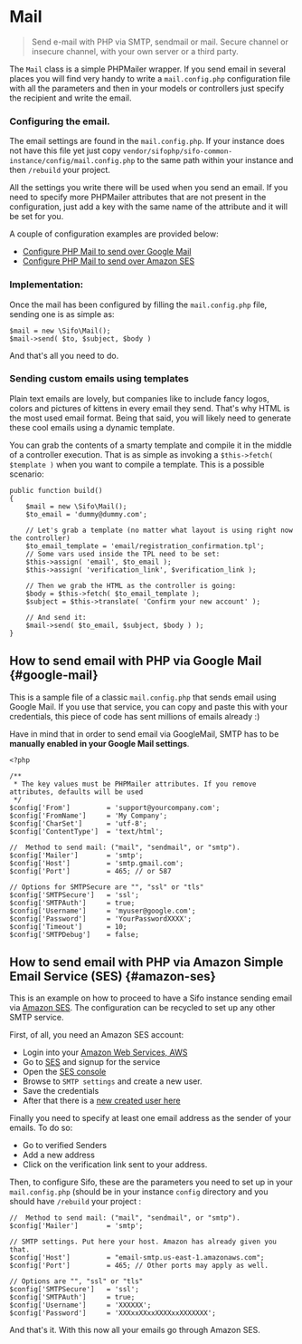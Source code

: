 Mail
====
> Send e-mail with PHP via SMTP, sendmail or mail. Secure channel or insecure channel, with your own server or a third party.

The `Mail` class is a simple PHPMailer wrapper. If you send email in several places you will find very handy to write a `mail.config.php` configuration file with all the parameters and then in your models or controllers just specify the recipient and write the email.

### Configuring the email.

The email settings are found in the `mail.config.php`. If your instance does not have this file yet just copy `vendor/sifophp/sifo-common-instance/config/mail.config.php` to the same path within your instance and then `/rebuild` your project.

All the settings you write there will be used when you send an email. If you need to specify more PHPMailer attributes that are not present in the configuration, just add a key with the same name of the attribute and it will be set for you.

A couple of configuration examples are provided below:

* [Configure PHP Mail to send over Google Mail](#google-mail)
* [Configure PHP Mail to send over Amazon SES](#amazon-ses)

### Implementation:

Once the mail has been configured by filling the `mail.config.php` file, sending one is as simple as:

	$mail = new \Sifo\Mail();
	$mail->send( $to, $subject, $body )

And that's all you need to do.

### Sending custom emails using templates
Plain text emails are lovely, but companies like to include fancy logos, colors and pictures of kittens in every email they send. That's why HTML is the most used email format. Being that said, you will likely need to generate these cool emails using a dynamic template.

You can grab the contents of a smarty template and compile it in the middle of a controller execution. That is as simple as invoking a `$this->fetch( $template )` when you want to compile a template. This is a possible scenario:

	public function build()
	{
		$mail = new \Sifo\Mail();
		$to_email = 'dummy@dummy.com';
	
		// Let's grab a template (no matter what layout is using right now the controller)
		$to_email_template = 'email/registration_confirmation.tpl';
		// Some vars used inside the TPL need to be set:
		$this->assign( 'email', $to_email );
		$this->assign( 'verification_link', $verification_link );
	
		// Then we grab the HTML as the controller is going:
		$body = $this->fetch( $to_email_template );
		$subject = $this->translate( 'Confirm your new account' );
	
	 	// And send it:
		$mail->send( $to_email, $subject, $body ) );
	}
	


How to send email with PHP via Google Mail {#google-mail}
------------------------------------------
This is a sample file of a classic `mail.config.php` that sends email using Google Mail. If you use that service, you can copy and paste this with your credentials, this piece of code has sent millions of emails already :)

Have in mind that in order to send email via GoogleMail, SMTP has to be **manually enabled in your Google Mail settings**.

	<?php

	/**
	 * The key values must be PHPMailer attributes. If you remove attributes, defaults will be used
	 */
	$config['From'] 		= 'support@yourcompany.com';
	$config['FromName'] 	= 'My Company';
	$config['CharSet'] 		= 'utf-8';
	$config['ContentType']	= 'text/html';

	//  Method to send mail: ("mail", "sendmail", or "smtp").
	$config['Mailer'] 		= 'smtp';
	$config['Host']			= 'smtp.gmail.com';
	$config['Port']			= 465; // or 587

	// Options for SMTPSecure are "", "ssl" or "tls"
	$config['SMTPSecure']	= 'ssl';
	$config['SMTPAuth']		= true;
	$config['Username']		= 'myuser@google.com';
	$config['Password']		= 'YourPasswordXXXX';
	$config['Timeout']		= 10;
	$config['SMTPDebug']	= false;



How to send email with PHP via Amazon Simple Email Service (SES) {#amazon-ses}
----------------------------------------------------------------
This is an example on how to proceed to have a Sifo instance sending email via [Amazon SES](http://aws.amazon.com/ses/). The configuration can be recycled to set up any other SMTP service.

First, of all, you need an Amazon SES account:

* Login into your [Amazon Web Services, AWS](http://aws.amazon.com)
* Go to [SES](http://aws.amazon.com/ses/) and signup for the service
* Open the [SES console](https://console.aws.amazon.com/ses/home)
* Browse to `SMTP settings` and create a new user.
* Save the credentials
* After that there is a [new created user here](https://console.aws.amazon.com/iam/home?#s=Users)

Finally you need to specify at least one email address as the sender of your emails. To do so:

* Go to verified Senders
* Add a new address
* Click on the verification link sent to your address.

Then, to configure Sifo, these are the parameters you need to set up in your `mail.config.php` (should be in your instance `config` directory and you should have `/rebuild` your project :

	//  Method to send mail: ("mail", "sendmail", or "smtp").
	$config['Mailer'] 		= 'smtp';

	// SMTP settings. Put here your host. Amazon has already given you that.
	$config['Host']			= "email-smtp.us-east-1.amazonaws.com"; 
	$config['Port']			= 465; // Other ports may apply as well.

	// Options are "", "ssl" or "tls"
	$config['SMTPSecure']	= 'ssl';
	$config['SMTPAuth']		= true;
	$config['Username']		= 'XXXXXX';
	$config['Password']		= 'XXXxxXXxxXXXXxxXXXXXXX';
	
And that's it. With this now all your emails go through Amazon SES.
